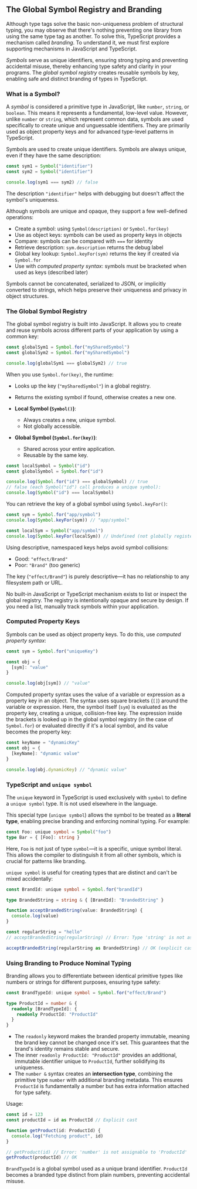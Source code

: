 ## The Global Symbol Registry and Branding

Although type tags solve the basic non-uniqueness problem of structural typing, you may observe that there's nothing preventing one library from using the same type tag as another.
To solve this, TypeScript provides a mechanism called *branding*. 
To understand it, we must first explore supporting mechanisms in JavaScript and TypeScript.

_Symbols_ serve as unique identifiers, ensuring strong typing and preventing accidental misuse, thereby enhancing type safety and clarity in your programs.
The _global symbol registry_ creates reusable symbols by key, enabling safe and distinct branding of types in TypeScript. 

### What is a Symbol?

A _symbol_ is considered a primitive type in JavaScript, like `number`, `string`, or `boolean`. 
This means it represents a fundamental, low-level value. 
However, unlike `number` or `string`, which represent common data, symbols are used specifically to create unique and unguessable identifiers. 
They are primarily used as object property keys and for advanced type-level patterns in TypeScript.

Symbols are used to create unique identifiers. 
Symbols are always unique, even if they have the same description:

```typescript
const sym1 = Symbol("identifier")
const sym2 = Symbol("identifier")

console.log(sym1 === sym2) // false
```

The description `"identifier"` helps with debugging but doesn't affect the symbol's uniqueness.

Although symbols are unique and opaque, they support a few well-defined operations:

* Create a symbol: using `Symbol(description)` or `Symbol.for(key)`
* Use as object keys: symbols can be used as property keys in objects
* Compare: symbols can be compared with `===` for identity
* Retrieve description: `sym.description` returns the debug label
* Global key lookup: `Symbol.keyFor(sym)` returns the key if created via `Symbol.for`
* Use with _computed property syntax_: symbols must be bracketed when used as keys (described later)

Symbols cannot be concatenated, serialized to JSON, or implicitly converted to strings, 
which helps preserve their uniqueness and privacy in object structures.

### The Global Symbol Registry

The global symbol registry is built into JavaScript.
It allows you to create and reuse symbols across different parts of your application by using a common key:

```typescript
const globalSym1 = Symbol.for("mySharedSymbol")
const globalSym2 = Symbol.for("mySharedSymbol")

console.log(globalSym1 === globalSym2) // true
```

When you use `Symbol.for(key)`, the runtime:

* Looks up the key (`"mySharedSymbol"`) in a global registry.
* Returns the existing symbol if found, otherwise creates a new one.

* **Local Symbol (`Symbol()`)**:

    * Always creates a new, unique symbol.
    * Not globally accessible.

* **Global Symbol (`Symbol.for(key)`)**:

    * Shared across your entire application.
    * Reusable by the same key.

```typescript
const localSymbol = Symbol("id")
const globalSymbol = Symbol.for("id")

console.log(Symbol.for("id") === globalSymbol) // true
// false (each Symbol("id") call produces a unique symbol):
console.log(Symbol("id") === localSymbol) 
```

You can retrieve the key of a global symbol using `Symbol.keyFor()`:

```typescript
const sym = Symbol.for("app/symbol")
console.log(Symbol.keyFor(sym)) // "app/symbol"

const localSym = Symbol("app/symbol")
console.log(Symbol.keyFor(localSym)) // Undefined (not globally registered)
```

Using descriptive, namespaced keys helps avoid symbol collisions:

* Good: `"effect/Brand"`
* Poor: `"Brand"` (too generic)

The key (`"effect/Brand"`) is purely descriptive—it has no relationship to any filesystem path or URL.

No built-in JavaScript or TypeScript mechanism exists to list or inspect the global registry. The registry is intentionally opaque and secure by design. If you need a list, manually track symbols within your application.


### Computed Property Keys

Symbols can be used as object property keys. To do this, use *computed property syntax*:

```typescript
const sym = Symbol.for("uniqueKey")

const obj = {
  [sym]: "value"
}

console.log(obj[sym]) // "value"
```

Computed property syntax uses the value of a variable or expression as a property key in an object. 
The syntax uses square brackets (`[]`) around the variable or expression.
Here, the symbol itself (`sym`) is evaluated as the property key, creating a unique, collision-free key.
The expression inside the brackets is looked up in the global symbol registry (in the case of `Symbol.for`) or evaluated directly if it's a local symbol, 
and its value becomes the property key:

```typescript
const keyName = "dynamicKey"
const obj = {
  [keyName]: "dynamic value"
}

console.log(obj.dynamicKey) // "dynamic value"
```

### TypeScript and `unique symbol`

The `unique` keyword in TypeScript is used exclusively with `symbol` to define a `unique symbol` type. It is not used elsewhere in the language.

This special type (`unique symbol`) allows the symbol to be treated as a **literal type**, enabling precise branding and enforcing nominal typing. For example:

```typescript
const Foo: unique symbol = Symbol("foo")
type Bar = { [Foo]: string }
```

Here, `Foo` is not just of type `symbol`—it is a specific, unique symbol literal. 
This allows the compiler to distinguish it from all other symbols, which is crucial for patterns like branding.

`unique symbol` is useful for creating types that are distinct and can't be mixed accidentally:

```typescript
const BrandId: unique symbol = Symbol.for("brandId")

type BrandedString = string & { [BrandId]: "BrandedString" }

function acceptBrandedString(value: BrandedString) {
  console.log(value)
}

const regularString = "hello"
// acceptBrandedString(regularString) // Error: Type 'string' is not assignable

acceptBrandedString(regularString as BrandedString) // OK (explicit cast)
```

### Using Branding to Produce Nominal Typing

Branding allows you to differentiate between identical primitive types like numbers or strings for different purposes, ensuring type safety:

```typescript
const BrandTypeId: unique symbol = Symbol.for("effect/Brand")

type ProductId = number & {
  readonly [BrandTypeId]: {
    readonly ProductId: "ProductId"
  }
}
```

* The `readonly` keyword makes the branded property immutable, meaning the brand key cannot be changed once it's set. 
  This guarantees that the brand's identity remains stable and secure.
* The inner `readonly ProductId: "ProductId"` provides an additional, immutable identifier unique to `ProductId`, further solidifying its uniqueness.
* The `number &` syntax creates an **intersection type**, combining the primitive type `number` with additional branding metadata. 
  This ensures `ProductId` is fundamentally a number but has extra information attached for type safety.

Usage:

```typescript
const id = 123
const productId = id as ProductId // Explicit cast

function getProduct(id: ProductId) {
  console.log("Fetching product", id)
}

// getProduct(id) // Error: 'number' is not assignable to 'ProductId'
getProduct(productId) // OK
```

`BrandTypeId` is a global symbol used as a unique brand identifier.
`ProductId` becomes a branded type distinct from plain numbers, preventing accidental misuse.



